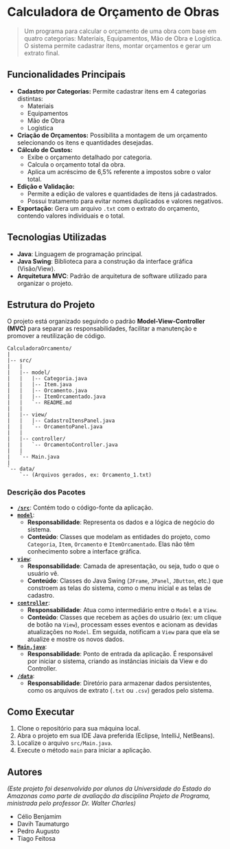 # Calculadora de Orçamento de Obras

> Um programa para calcular o orçamento de uma obra com base em quatro categorias: Materiais, Equipamentos, Mão de Obra e Logística. O sistema permite cadastrar itens, montar orçamentos e gerar um extrato final.

## Funcionalidades Principais

* **Cadastro por Categorias:** Permite cadastrar itens em 4 categorias distintas:
    * Materiais
    * Equipamentos
    * Mão de Obra
    * Logística
* **Criação de Orçamentos:** Possibilita a montagem de um orçamento selecionando os itens e quantidades desejadas.
* **Cálculo de Custos:**
    * Exibe o orçamento detalhado por categoria.
    * Calcula o orçamento total da obra.
    * Aplica um acréscimo de 6,5% referente a impostos sobre o valor total.
* **Edição e Validação:**
    * Permite a edição de valores e quantidades de itens já cadastrados.
    * Possui tratamento para evitar nomes duplicados e valores negativos.
* **Exportação:** Gera um arquivo `.txt` com o extrato do orçamento, contendo valores individuais e o total.

## Tecnologias Utilizadas

* **Java**: Linguagem de programação principal.
* **Java Swing**: Biblioteca para a construção da interface gráfica (Visão/View).
* **Arquitetura MVC**: Padrão de arquitetura de software utilizado para organizar o projeto.

## Estrutura do Projeto

O projeto está organizado seguindo o padrão **Model-View-Controller (MVC)** para separar as responsabilidades, facilitar a manutenção e promover a reutilização de código.

```
CalculadoraOrcamento/
|
|-- src/
|   |
|   |-- model/
|   |   |-- Categoria.java
|   |   |-- Item.java
|   |   |-- Orcamento.java
|   |   |-- ItemOrcamentado.java
|   |   `-- README.md
|   |
|   |-- view/
|   |   |-- CadastroItensPanel.java
|   |   `-- OrcamentoPanel.java
|   |
|   |-- controller/
|   |   `-- OrcamentoController.java
|   |
|   `-- Main.java
|
`-- data/
    `-- (Arquivos gerados, ex: Orcamento_1.txt)
```

### Descrição dos Pacotes

* [**`/src`**](src): Contém todo o código-fonte da aplicação.
* [**`model`**](src/model):
    * **Responsabilidade**: Representa os dados e a lógica de negócio do sistema.
    * **Conteúdo**: Classes que modelam as entidades do projeto, como `Categoria`, `Item`, `Orcamento` e `ItemOrcamentado`. Elas não têm conhecimento sobre a interface gráfica.
* [**`view`**](src/view):
    * **Responsabilidade**: Camada de apresentação, ou seja, tudo o que o usuário vê.
    * **Conteúdo**: Classes do Java Swing (`JFrame`, `JPanel`, `JButton`, etc.) que constroem as telas do sistema, como o menu inicial e as telas de cadastro.
* [**`controller`**](src/controller):
    * **Responsabilidade**: Atua como intermediário entre o `Model` e a `View`.
    * **Conteúdo**: Classes que recebem as ações do usuário (ex: um clique de botão na `View`), processam esses eventos e acionam as devidas atualizações no `Model`. Em seguida, notificam a `View` para que ela se atualize e mostre os novos dados.
* [**`Main.java`**](src/Main.java):
    * **Responsabilidade**: Ponto de entrada da aplicação. É responsável por iniciar o sistema, criando as instâncias iniciais da View e do Controller.
* [**`/data`**](data):
    * **Responsabilidade**: Diretório para armazenar dados persistentes, como os arquivos de extrato (`.txt` ou `.csv`) gerados pelo sistema.

## Como Executar

1.  Clone o repositório para sua máquina local.
2.  Abra o projeto em sua IDE Java preferida (Eclipse, IntelliJ, NetBeans).
3.  Localize o arquivo `src/Main.java`.
4.  Execute o método `main` para iniciar a aplicação.

## Autores

*(Este projeto foi desenvolvido por alunos da Universidade do Estado do Amazonas como parte de avaliação da disciplina Projeto de Programa, ministrada pelo professor Dr. Walter Charles)*

* Célio Benjamim
* Davih Taumaturgo
* Pedro Augusto
* Tiago Feitosa